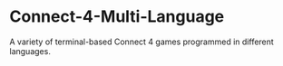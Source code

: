 # Connect-4-Multi-Language
A variety of terminal-based Connect 4 games programmed in different languages.
